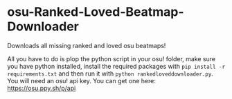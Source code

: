 # osu-Ranked-Loved-Beatmap-Downloader
Downloads all missing ranked and loved osu beatmaps!

All you have to do is plop the python script in your osu! folder, make sure you have python installed, install the required packages with `pip install -r requirements.txt` and then run it with `python rankedloveddownloader.py`. You will need an osu! api key. You can get one here: https://osu.ppy.sh/p/api
